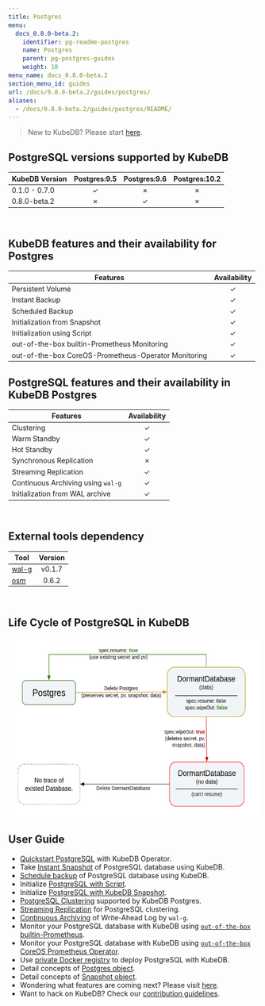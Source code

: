```yaml
---
title: Postgres
menu:
  docs_0.8.0-beta.2:
    identifier: pg-readme-postgres
    name: Postgres
    parent: pg-postgres-guides
    weight: 10
menu_name: docs_0.8.0-beta.2
section_menu_id: guides
url: /docs/0.8.0-beta.2/guides/postgres/
aliases:
  - /docs/0.8.0-beta.2/guides/postgres/README/
---
```


> New to KubeDB? Please start [here](/docs/concepts/README.md).

## PostgreSQL versions supported by KubeDB

| KubeDB Version | Postgres:9.5 | Postgres:9.6 | Postgres:10.2 |
|----------------|:------------:|:------------:|:-------------:|
| 0.1.0 - 0.7.0  | &#10003;     | &#10007;     | &#10007;      |
| 0.8.0-beta.2   | &#10007;     | &#10003;     | &#10007;      |

<br/>

## KubeDB features and their availability for Postgres

|Features                                               |Availability|
|-------------------------------------------------------|:----------:|
|Persistent Volume                                      | &#10003;   |
|Instant Backup                                         | &#10003;   |
|Scheduled Backup                                       | &#10003;   |
|Initialization from Snapshot                           | &#10003;   |
|Initialization using Script                            | &#10003;   |
|out-of-the-box builtin-Prometheus Monitoring           | &#10003;   |
|out-of-the-box CoreOS-Prometheus-Operator Monitoring   | &#10003;   |

## PostgreSQL features and their availability in KubeDB Postgres

|Features                                               |Availability|
|-------------------------------------------------------|:----------:|
|Clustering                                             | &#10003;   |
|Warm Standby                                           | &#10003;   |
|Hot Standby                                            | &#10003;   |
|Synchronous Replication                                | &#10007;   |
|Streaming Replication                                  | &#10003;   |
|Continuous Archiving using `wal-g`                     | &#10003;   |
|Initialization from WAL archive                        | &#10003;   |

<br/>

## External tools dependency

|Tool                                      |Version  |
|------------------------------------------|:-------:|
|[wal-g](https://github.com/wal-g/wal-g)   | v0.1.7  |
|[osm](https://github.com/appscode/osm)    | 0.6.2   |

<br/>

## Life Cycle of PostgreSQL in KubeDB

<p align="center">
  <img alt="lifecycle"  src="/docs/images/postgres/lifecycle.png" width="581" height="362">
</p>

## User Guide

- [Quickstart PostgreSQL](/docs/guides/postgres/quickstart/quickstart.md) with KubeDB Operator.
- Take [Instant Snapshot](/docs/guides/postgres/snapshot/instant_backup.md) of PostgreSQL database using KubeDB.
- [Schedule backup](/docs/guides/postgres/snapshot/scheduled_backup.md) of PostgreSQL database using KubeDB.
- Initialize [PostgreSQL with Script](/docs/guides/postgres/initialization/script_source.md).
- Initialize [PostgreSQL with KubeDB Snapshot](/docs/guides/postgres/initialization/snapshot_source.md).
- [PostgreSQL Clustering](/docs/guides/postgres/clustering/ha_cluster.md) supported by KubeDB Postgres.
- [Streaming Replication](/docs/guides/postgres/clustering/streaming_replication.md) for PostgreSQL clustering.
- [Continuous Archiving](/docs/guides/postgres/snapshot/continuous_archiving.md) of Write-Ahead Log by `wal-g`.
- Monitor your PostgreSQL database with KubeDB using [`out-of-the-box` builtin-Prometheus](/docs/guides/postgres/monitoring/using_builtin_prometheus.md).
- Monitor your PostgreSQL database with KubeDB using [`out-of-the-box` CoreOS Prometheus Operator](/docs/guides/postgres/monitoring/using_coreos_prometheus_operator.md).
- Use [private Docker registry](/docs/guides/postgres/private-registry/using-private-registry.md) to deploy PostgreSQL with KubeDB.
- Detail concepts of [Postgres object](/docs/concepts/databases/postgres.md).
- Detail concepts of [Snapshot object](/docs/concepts/snapshot.md).
- Wondering what features are coming next? Please visit [here](/docs/roadmap.md).
- Want to hack on KubeDB? Check our [contribution guidelines](/docs/CONTRIBUTING.md).

